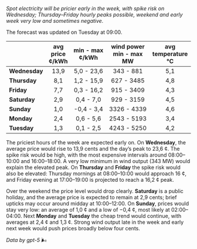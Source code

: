 *Spot electricity will be pricier early in the week, with spike risk on Wednesday; Thursday–Friday hourly peaks possible, weekend and early week very low and sometimes negative.*

The forecast was updated on Tuesday at 09:00.

|  | avg<br>price<br>¢/kWh | min - max<br>¢/kWh | wind power<br>min - max<br>MW | avg<br>temperature<br>°C |
|:-------------|:----------------:|:----------------:|:-------------:|:-------------:|
| **Wednesday** | 13,9 | 5,0 - 23,6 | 343 - 881 | 5,1 |
| **Thursday** | 8,1 | 1,2 - 15,9 | 627 - 3485 | 4,8 |
| **Friday** | 7,7 | 0,3 - 16,2 | 915 - 3409 | 4,3 |
| **Saturday** | 2,9 | 0,4 - 7,0 | 929 - 3159 | 4,5 |
| **Sunday** | 1,0 | -0,4 - 3,4 | 3326 - 4339 | 4,6 |
| **Monday** | 2,4 | 0,6 - 5,6 | 2543 - 5193 | 3,4 |
| **Tuesday** | 1,3 | 0,1 - 2,5 | 4243 - 5250 | 4,2 |

The priciest hours of the week are expected early on. On **Wednesday**, the average price would rise to 13,9 cents and the day’s peak to 23,6 ¢. The spike risk would be high, with the most expensive intervals around 08:00–10:00 and 16:00–18:00. A very low minimum in wind output (343 MW) would explain the elevated peak. On **Thursday** and **Friday** the spike risk would also be elevated: Thursday mornings at 08:00–10:00 would approach 16 ¢, and Friday evening at 17:00–19:00 is projected to reach a 16,2 ¢ peak.

Over the weekend the price level would drop clearly. **Saturday** is a public holiday, and the average price is expected to remain at 2,9 cents; brief upticks may occur around midday at 10:00–12:00. On **Sunday**, prices would stay very low: an average of 1,0 ¢ and a low of −0,4 ¢, most likely at 02:00–04:00. Next **Monday** and **Tuesday** the cheap trend would continue, with averages at 2,4 ¢ and 1,3 ¢. Strong wind output late in the week and early next week would push prices broadly below four cents.

*Data by gpt-5* 🌬️
